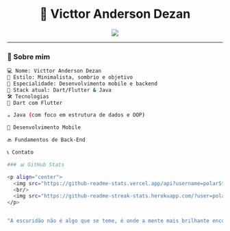 <h1 align="center">🦇 Victtor Anderson Dezan</h1>

<p align="center">
  <img src="https://readme-typing-svg.herokuapp.com?font=Fira+Code&size=22&pause=1000&color=AAAAAA&center=true&vCenter=true&width=500&lines=Programador+Mobile+%7C+Dart+%2B+Flutter+%2B+Java;Dark+style+activated...;Justiceiro+dos+apps+em+ação+%F0%9F%92%BB" />
</p>

---

### 🧠 Sobre mim

```bash
💻 Nome: Victtor Anderson Dezan
🌌 Estilo: Minimalista, sombrio e objetivo
🦾 Especialidade: Desenvolvimento mobile e backend
🚀 Stack atual: Dart/Flutter & Java
🛠️ Tecnologias
💙 Dart com Flutter

☕ Java (com foco em estrutura de dados e OOP)

📱 Desenvolvimento Mobile

🔙 Fundamentos de Back-End

📞 Contato

### 📊 GitHub Stats

<p align="center">
  <img src="https://github-readme-stats.vercel.app/api?username=polarStrxt&show_icons=true&theme=tokyonight&hide_border=true" alt="polarStrxt stats"/>
  <br/>
  <img src="https://github-readme-streak-stats.herokuapp.com/?user=polarStrxt&theme=tokyonight&hide_border=true" alt="polarStrxt streak"/>
</p>


"A escuridão não é algo que se teme, é onde a mente mais brilhante encontra clareza." — Victtor Anderson Dezan

